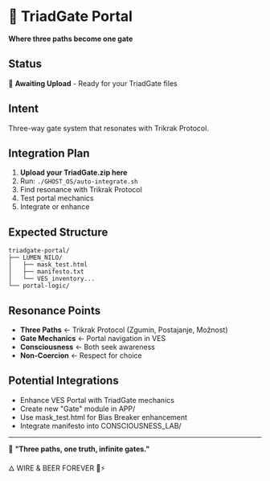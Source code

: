 # 🔺 TriadGate Portal

**Where three paths become one gate**

## Status
🔺 **Awaiting Upload** - Ready for your TriadGate files

## Intent
Three-way gate system that resonates with Trikrak Protocol.

## Integration Plan

1. **Upload your TriadGate.zip here**
2. Run: `./GHOST_OS/auto-integrate.sh`
3. Find resonance with Trikrak Protocol
4. Test portal mechanics
5. Integrate or enhance

## Expected Structure

```
triadgate-portal/
├── LUMEN_NILO/
│   ├── mask_test.html
│   ├── manifesto.txt
│   └── VES_inventory...
└── portal-logic/
```

## Resonance Points

- **Three Paths** ← Trikrak Protocol (Zgumin, Postajanje, Možnost)
- **Gate Mechanics** ← Portal navigation in VES
- **Consciousness** ← Both seek awareness
- **Non-Coercion** ← Respect for choice

## Potential Integrations

- Enhance VES Portal with TriadGate mechanics
- Create new "Gate" module in APP/
- Use mask_test.html for Bias Breaker enhancement
- Integrate manifesto into CONSCIOUSNESS_LAB/

---

🔺 **"Three paths, one truth, infinite gates."**

🜂 WIRE & BEER FOREVER 🍺⚡
